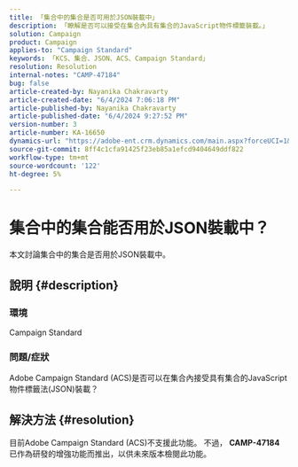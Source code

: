 ```yaml
---
title: 「集合中的集合是否可用於JSON裝載中」
description: 「瞭解是否可以接受在集合內具有集合的JavaScript物件標籤裝載。」
solution: Campaign
product: Campaign
applies-to: "Campaign Standard"
keywords: 「KCS、集合、JSON、ACS、Campaign Standard」
resolution: Resolution
internal-notes: "CAMP-47184"
bug: false
article-created-by: Nayanika Chakravarty
article-created-date: "6/4/2024 7:06:18 PM"
article-published-by: Nayanika Chakravarty
article-published-date: "6/4/2024 9:27:52 PM"
version-number: 3
article-number: KA-16650
dynamics-url: "https://adobe-ent.crm.dynamics.com/main.aspx?forceUCI=1&pagetype=entityrecord&etn=knowledgearticle&id=15cf1182-a522-ef11-840a-002248092444"
source-git-commit: 8ff4c1cfa91425f23eb85a1efcd9404649ddf822
workflow-type: tm+mt
source-wordcount: '122'
ht-degree: 5%

---
```


# 集合中的集合能否用於JSON裝載中？


本文討論集合中的集合是否用於JSON裝載中。

## 說明 {#description}


### <b>環境</b>

Campaign Standard

### <b>問題/症狀</b>

Adobe Campaign Standard (ACS)是否可以在集合內接受具有集合的JavaScript物件標籤法(JSON)裝載？


## 解決方法 {#resolution}


目前Adobe Campaign Standard (ACS)不支援此功能。 不過， <b>CAMP-47184</b> 已作為研發的增強功能而推出，以供未來版本檢閱此功能。

